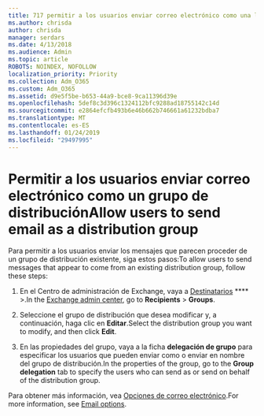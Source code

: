 ```yaml
---
title: 717 permitir a los usuarios enviar correo electrónico como una lista de distribución
ms.author: chrisda
author: chrisda
manager: serdars
ms.date: 4/13/2018
ms.audience: Admin
ms.topic: article
ROBOTS: NOINDEX, NOFOLLOW
localization_priority: Priority
ms.collection: Adm_O365
ms.custom: Adm_O365
ms.assetid: d9e5f5be-b653-44a9-bce8-9ca11396d39e
ms.openlocfilehash: 5def8c3d396c1324112bfc9288ad18755142c14d
ms.sourcegitcommit: e2864efcfb493b6e46b662b746661a61232bdba7
ms.translationtype: MT
ms.contentlocale: es-ES
ms.lasthandoff: 01/24/2019
ms.locfileid: "29497995"
---
```

# <a name="allow-users-to-send-email-as-a-distribution-group"></a><span data-ttu-id="d9951-102">Permitir a los usuarios enviar correo electrónico como un grupo de distribución</span><span class="sxs-lookup"><span data-stu-id="d9951-102">Allow users to send email as a distribution group</span></span>

<span data-ttu-id="d9951-103">Para permitir a los usuarios enviar los mensajes que parecen proceder de un grupo de distribución existente, siga estos pasos:</span><span class="sxs-lookup"><span data-stu-id="d9951-103">To allow users to send messages that appear to come from an existing distribution group, follow these steps:</span></span>
  
1. <span data-ttu-id="d9951-104">En el Centro de administración de Exchange, vaya a [Destinatarios](https://outlook.office365.com/ecp/) \*\*\*\* \>.</span><span class="sxs-lookup"><span data-stu-id="d9951-104">In the [Exchange admin center](https://outlook.office365.com/ecp/), go to **Recipients** \> **Groups**.</span></span>
    
2. <span data-ttu-id="d9951-105">Seleccione el grupo de distribución que desea modificar y, a continuación, haga clic en **Editar**.</span><span class="sxs-lookup"><span data-stu-id="d9951-105">Select the distribution group you want to modify, and then click **Edit**.</span></span>
    
3. <span data-ttu-id="d9951-106">En las propiedades del grupo, vaya a la ficha **delegación de grupo** para especificar los usuarios que pueden enviar como o enviar en nombre del grupo de distribución.</span><span class="sxs-lookup"><span data-stu-id="d9951-106">In the properties of the group, go to the **Group delegation** tab to specify the users who can send as or send on behalf of the distribution group.</span></span> 
    
<span data-ttu-id="d9951-107">Para obtener más información, vea [Opciones de correo electrónico](https://technet.microsoft.com/library/bb124513.aspx#groupdelegation).</span><span class="sxs-lookup"><span data-stu-id="d9951-107">For more information, see [Email options](https://technet.microsoft.com/library/bb124513.aspx#groupdelegation).</span></span>
  

